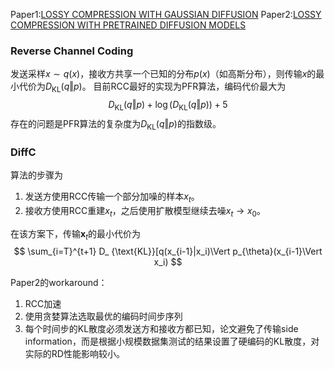Paper1:[LOSSY COMPRESSION WITH GAUSSIAN DIFFUSION](https://arxiv.org/pdf/2206.08889)
Paper2:[LOSSY COMPRESSION WITH PRETRAINED DIFFUSION MODELS](https://arxiv.org/pdf/2501.09815)
### Reverse Channel Coding
发送采样$x\sim q(x)$，接收方共享一个已知的分布$p(x)$（如高斯分布），则传输$x$的最小代价为$D_ {\text{KL}}(q \Vert p)$。
目前RCC最好的实现为PFR算法，编码代价最大为
$$
D_{\text{KL}}(q\Vert p)+\log (D_{\text{KL}}(q\Vert p))+5
$$
存在的问题是PFR算法的复杂度为$D_{\text{KL}}(q\Vert p)$的指数级。
### DiffC
算法的步骤为
1. 发送方使用RCC传输一个部分加噪的样本$x_t$。
2. 接收方使用RCC重建$x_t$，之后使用扩散模型继续去噪$x_t \rightarrow x_0$。

在该方案下，传输$\mathbf{x}_t$的最小代价为
$$
\sum_{i=T}^{t+1} D_ {\text{KL}}[q(x_{i-1}|x_i)\Vert p_{\theta}(x_{i-1}\Vert x_i)
$$

Paper2的workaround：
1. RCC加速
2. 使用贪婪算法选取最优的编码时间步序列
3. 每个时间步的KL散度必须发送方和接收方都已知，论文避免了传输side information，而是根据小规模数据集测试的结果设置了硬编码的KL散度，对实际的RD性能影响较小。